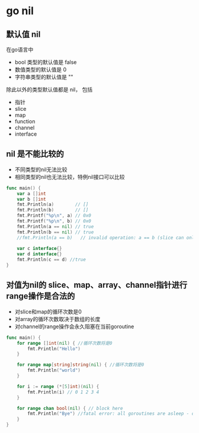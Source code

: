 # go nil

## 默认值 nil
在go语言中  
- bool 类型的默认值是 false
- 数值类型的默认值是 0
- 字符串类型的默认值是 ""

除此以外的类型默认值都是 nil， 包括
- 指针
- slice
- map
- function
- channel
- interface

## nil 是不能比较的
- 不同类型的nil无法比较
- 相同类型的nil也无法比较，特例nil接口可以比较

```go
func main() {
	var a []int
	var b []int
	fmt.Println(a)        // []
	fmt.Println(b)        // []
	fmt.Printf("%p\n", a) // 0x0
	fmt.Printf("%p\n", b) // 0x0
	fmt.Println(a == nil) // true
	fmt.Println(b == nil) // true
	//fmt.Println(a == b)   // invalid operation: a == b (slice can only be compared to nil)
	
	var c interface{}
	var d interface{}
	fmt.Println(c == d) //true
}
```

## 对值为nil的 slice、map、array、channel指针进行range操作是合法的
- 对slice和map的循环次数是0
- 对array的循环次数取决于数组的长度
- 对channel的range操作会永久阻塞在当前goroutine

```go
func main() {
	for range []int(nil) { //循环次数将是0
		fmt.Println("Hello")
	}

	for range map[string]string(nil) { //循环次数将是0
		fmt.Println("world")
	}

	for i := range (*[5]int)(nil) {
		fmt.Println(i) // 0 1 2 3 4
	}

	for range chan bool(nil) { // block here
		fmt.Println("Bye") //fatal error: all goroutines are asleep - deadlock!
	}
}
```